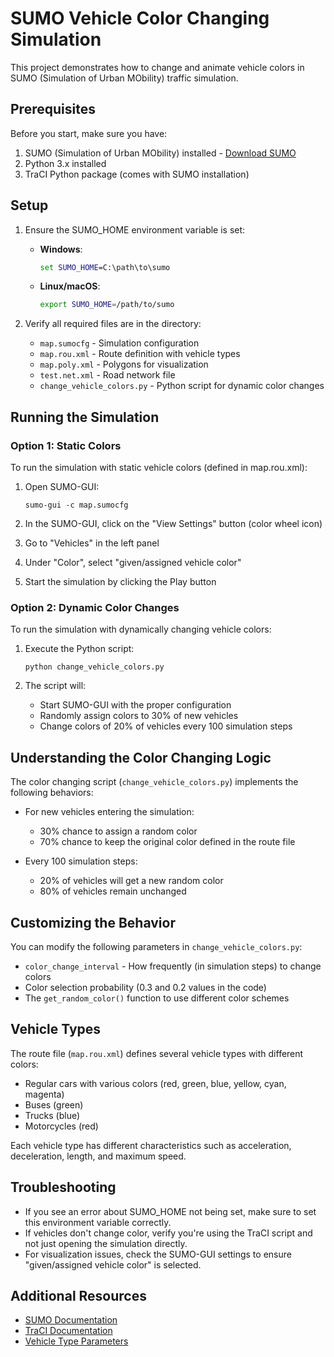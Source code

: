 # SUMO Vehicle Color Changing Simulation

This project demonstrates how to change and animate vehicle colors in SUMO (Simulation of Urban MObility) traffic simulation.

## Prerequisites

Before you start, make sure you have:

1. SUMO (Simulation of Urban MObility) installed - [Download SUMO](https://www.eclipse.org/sumo/)
2. Python 3.x installed
3. TraCI Python package (comes with SUMO installation)

## Setup

1. Ensure the SUMO_HOME environment variable is set:

   - **Windows**:
     ```cmd
     set SUMO_HOME=C:\path\to\sumo
     ```
   
   - **Linux/macOS**:
     ```bash
     export SUMO_HOME=/path/to/sumo
     ```

2. Verify all required files are in the directory:
   - `map.sumocfg` - Simulation configuration
   - `map.rou.xml` - Route definition with vehicle types
   - `map.poly.xml` - Polygons for visualization
   - `test.net.xml` - Road network file
   - `change_vehicle_colors.py` - Python script for dynamic color changes

## Running the Simulation

### Option 1: Static Colors

To run the simulation with static vehicle colors (defined in map.rou.xml):

1. Open SUMO-GUI:
   ```
   sumo-gui -c map.sumocfg
   ```

2. In the SUMO-GUI, click on the "View Settings" button (color wheel icon)
3. Go to "Vehicles" in the left panel
4. Under "Color", select "given/assigned vehicle color"
5. Start the simulation by clicking the Play button

### Option 2: Dynamic Color Changes

To run the simulation with dynamically changing vehicle colors:

1. Execute the Python script:
   ```
   python change_vehicle_colors.py
   ```

2. The script will:
   - Start SUMO-GUI with the proper configuration
   - Randomly assign colors to 30% of new vehicles
   - Change colors of 20% of vehicles every 100 simulation steps

## Understanding the Color Changing Logic

The color changing script (`change_vehicle_colors.py`) implements the following behaviors:

- For new vehicles entering the simulation:
  - 30% chance to assign a random color
  - 70% chance to keep the original color defined in the route file

- Every 100 simulation steps:
  - 20% of vehicles will get a new random color
  - 80% of vehicles remain unchanged

## Customizing the Behavior

You can modify the following parameters in `change_vehicle_colors.py`:

- `color_change_interval` - How frequently (in simulation steps) to change colors
- Color selection probability (0.3 and 0.2 values in the code)
- The `get_random_color()` function to use different color schemes

## Vehicle Types

The route file (`map.rou.xml`) defines several vehicle types with different colors:

- Regular cars with various colors (red, green, blue, yellow, cyan, magenta)
- Buses (green)
- Trucks (blue)
- Motorcycles (red)

Each vehicle type has different characteristics such as acceleration, deceleration, length, and maximum speed.

## Troubleshooting

- If you see an error about SUMO_HOME not being set, make sure to set this environment variable correctly.
- If vehicles don't change color, verify you're using the TraCI script and not just opening the simulation directly.
- For visualization issues, check the SUMO-GUI settings to ensure "given/assigned vehicle color" is selected.

## Additional Resources

- [SUMO Documentation](https://sumo.dlr.de/docs/)
- [TraCI Documentation](https://sumo.dlr.de/docs/TraCI.html)
- [Vehicle Type Parameters](https://sumo.dlr.de/docs/Definition_of_Vehicles,_Vehicle_Types,_and_Routes.html)
